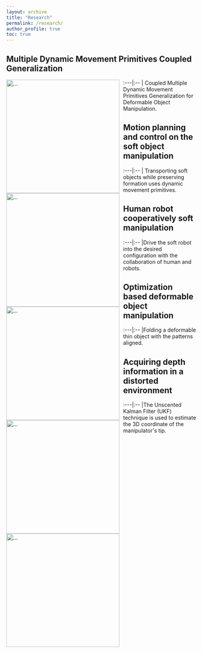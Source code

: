 ```yaml
---
layout: archive
title: "Research"
permalink: /research/
author_profile: true
toc: true
---
```


<!-- The aim of our research group is to develop robots that can interact with the physical world safely and robustly. We leverage high-resolution tactile sensing, visual understanding of objects in the scenes and robot learning to enable the robots to have such desirable capabilities.  -->

<!-- {% include toc %} -->


<style>
table {
    border-collapse: collapse;
}
table, th, td {
   border: 0px solid black;
}
blockquote {
    border-left: solid blue;
    padding-left: 10px;
}
table {
  font-size: 15px;
}
</style>

## **Multiple Dynamic Movement Primitives Coupled Generalization**

:---|:--
<img align="left" width="300" style="margin-right: 10px" src="{{ site.url }}/images/UR5.gif" alt="..."> | Coupled Multiple Dynamic Movement Primitives Generalization for Deformable Object Manipulation.


## **Motion planning and control on the soft object manipulation**

:---|:--
<img align="left" width="300" style="margin-right: 10px" src="{{ site.url }}/images/ur3.gif" alt="..."> | Transporting soft objects while preserving formation uses dynamic movement primitives.


## **Human robot cooperatively soft manipulation**

:---|:--
<img align="left" width="300" style="margin-right: 10px" src="{{ site.url }}/images/ezgif.com-gif-maker.gif" alt="...">|Drive the soft robot into the desired configuration with the collaboration of human and robots.


## **Optimization based deformable object manipulation**

:---|:--
<img align="left" width="300" style="margin-right: 10px" src="{{ site.url }}/images/IROS2.gif" alt="...">|Folding a deformable thin object with the patterns aligned.

## **Acquiring depth information in a distorted environment**

:---|:--
<img align="left" width="300" style="margin-right: 10px" src="{{ site.url }}/images/aim2.png" alt="...">|The Unscented Kalman Filter (UKF) technique is used to estimate the 3D coordinate of the manipulator's tip.








